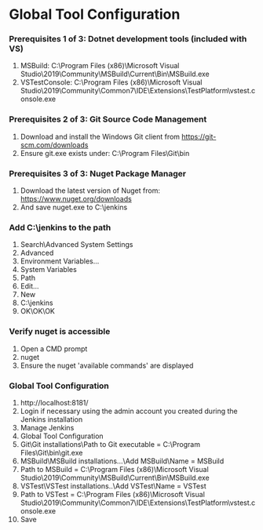 # Global Tool Configuration

### Prerequisites 1 of 3: Dotnet development tools (included with VS)
1. MSBuild: C:\Program Files (x86)\Microsoft Visual Studio\2019\Community\MSBuild\Current\Bin\MSBuild.exe
2. VSTestConsole: C:\Program Files (x86)\Microsoft Visual Studio\2019\Community\Common7\IDE\Extensions\TestPlatform\vstest.console.exe

### Prerequisites 2 of 3: Git Source Code Management
1. Download and install the Windows Git client from https://git-scm.com/downloads
2. Ensure git.exe exists under: C:\Program Files\Git\bin

### Prerequisites 3 of 3: Nuget Package Manager
1. Download the latest version of Nuget from: https://www.nuget.org/downloads
2. And save nuget.exe to C:\jenkins

### Add C:\jenkins to the path
1. Search\Advanced System Settings
2. Advanced
3. Environment Variables...
4. System Variables
5. Path
6. Edit...
7. New
8. C:\jenkins
9. OK\OK\OK

### Verify nuget is accessible
1. Open a CMD prompt
2. nuget
3. Ensure the nuget 'available commands' are displayed

### Global Tool Configuration
1. http://localhost:8181/
2. Login if necessary using the admin account you created during the Jenkins installation
3. Manage Jenkins
4. Global Tool Configuration
5. Git\Git installations\Path to Git executable = C:\Program Files\Git\bin\git.exe
6. MSBuild\MSBuild installations...\Add MSBuild\Name = MSBuild
7. Path to MSBuild = C:\Program Files (x86)\Microsoft Visual Studio\2019\Community\MSBuild\Current\Bin\MSBuild.exe
8. VSTest\VSTest installations..\Add VSTest\Name = VSTest
9. Path to VSTest = C:\Program Files (x86)\Microsoft Visual Studio\2019\Community\Common7\IDE\Extensions\TestPlatform\vstest.console.exe
10. Save